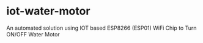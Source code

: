 # iot-water-motor
An automated solution using IOT based ESP8266 (ESP01) WiFi Chip to Turn ON/OFF Water Motor
